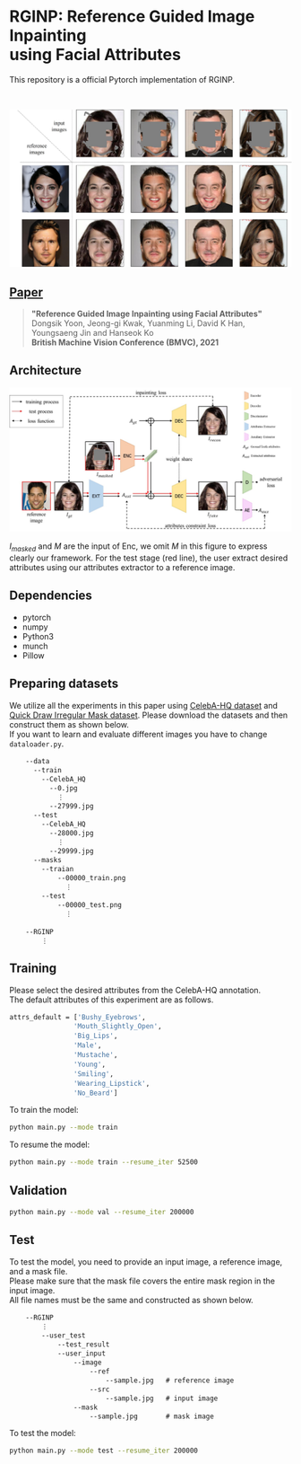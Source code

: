 # RGINP: Reference Guided Image Inpainting <br> using Facial Attributes

This repository is a official Pytorch implementation of RGINP.

<br>

![Teaser Image](imgs/main_img.jpg)

## [Paper](https://arxiv.org/abs/2301.08044)
>**"Reference Guided Image Inpainting using Facial Attributes"** <br>
>Dongsik Yoon, Jeong-gi Kwak, Yuanming Li, David K Han, Youngsaeng Jin and Hanseok Ko<br>
>**British Machine Vision Conference (BMVC), 2021** <br>

## Architecture
![Architecture](imgs/architecture.jpg)

$I_{masked}$ and $M$ are the input of Enc, we omit $M$ in this figure to express clearly our framework. For the test stage (red line), the user extract desired attributes using our attributes extractor to a reference image.

## Dependencies
- pytorch
- numpy
- Python3
- munch
- Pillow

## **Preparing datasets**
We utilize all the experiments in this paper using [CelebA-HQ dataset](https://github.com/tkarras/progressive_growing_of_gans/tree/original-theano-version) and [Quick Draw Irregular Mask dataset](https://github.com/karfly/qd-imd).
Please download the datasets and then construct them as shown below.<br>
If you want to learn and evaluate different images you have to change `dataloader.py`.

```
    --data
      --train
        --CelebA_HQ
          --0.jpg
            ⋮
          --27999.jpg
      --test
        --CelebA_HQ
          --28000.jpg
            ⋮
          --29999.jpg
      --masks
        --traian
            --00000_train.png
              ⋮
        --test
            --00000_test.png
              ⋮
        
    --RGINP
        ⋮
```

## Training
Please select the desired attributes from the CelebA-HQ annotation. <br>
The default attributes of this experiment are as follows.
```bash
attrs_default = ['Bushy_Eyebrows', 
                'Mouth_Slightly_Open', 
                'Big_Lips', 
                'Male', 
                'Mustache', 
                'Young', 
                'Smiling', 
                'Wearing_Lipstick',
                'No_Beard']
```

To train the model:
```bash
python main.py --mode train
```

To resume the model:
```bash
python main.py --mode train --resume_iter 52500
```

## Validation
```bash
python main.py --mode val --resume_iter 200000
```

## Test
To test the model, you need to provide an input image, a reference image, and a mask file. <br>
Please make sure that the mask file covers the entire mask region in the input image. <br>
All file names must be the same and constructed as shown below.

```
    --RGINP
        ⋮
        --user_test
            --test_result
            --user_input
                --image
                    --ref
                        --sample.jpg   # reference image
                    --src
                        --sample.jpg   # input image
                --mask
                    --sample.jpg       # mask image
```

To test the model:
```bash
python main.py --mode test --resume_iter 200000
```
